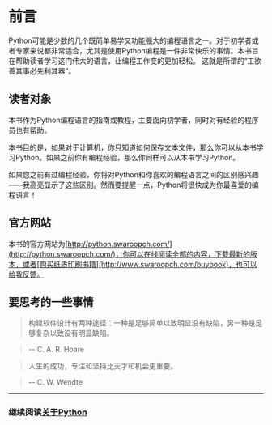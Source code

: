 # 前言

Python可能是少数的几个既简单易学又功能强大的编程语言之一。对于初学者或者专家来说都非常适合，尤其是使用Python编程是一件非常快乐的事情。本书旨在帮助读者学习这门伟大的语言，让编程工作变的更加轻松。 这就是所谓的“工欲善其事必先利其器”。

## 读者对象

本书作为Python编程语言的指南或教程，主要面向初学者，同时对有经验的程序员也有帮助。

本书目的是，如果对于计算机，你只知道如何保存文本文件，那么你可以从本书学习Python。如果之前你有编程经验，那么你同样可以从本书学习Python。

如果您之前有过编程经验，你将对Python和你喜欢的编程语言之间的区别感兴趣——我高亮显示了这些区别。然而要提醒一点，Python将很快成为你最喜爱的编程语言！

## 官方网站

本书的官方网站为[http://python.swaroopch.com/](http://python.swaroopch.com/)，你可以在线阅读全部的内容，下载最新的版本，或者[购买纸质印刷书籍](http://www.swaroopch.com/buybook)，也可以给我反馈。

## 要思考的一些事情

> 构建软件设计有两种途径：一种是足够简单以致明显没有缺陷，另一种是足够复杂以致没有明显缺陷。

> -- C. A. R. Hoare

> 人生的成功，专注和坚持比天才和机会更重要。

> -- C. W. Wendte

--------------------------------------------------

### 继续阅读[关于Python](about_python.md)